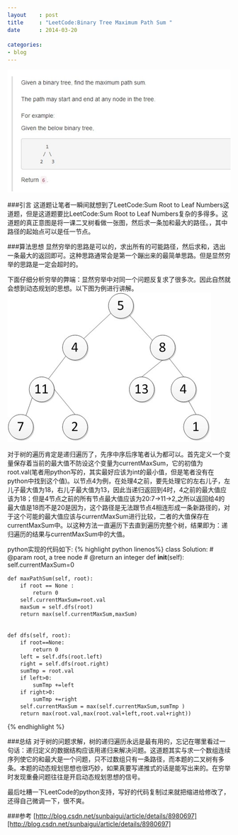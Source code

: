 ```yaml
---
layout    : post
title     : "LeetCode:Binary Tree Maximum Path Sum "
date      : 2014-03-20

categories:
- blog
---
```

![题目描述](/images/blog7/1.jpg "题目描述")

###引言
这道题让笔者一瞬间就想到了LeetCode:Sum Root to Leaf Numbers这道题，但是这道题要比LeetCode:Sum Root to Leaf Numbers复杂的多得多。这道题的真正意图是将一课二叉树看做一张图，然后求一条加和最大的路径。，其中路径的起始点可以是任一节点。

###算法思想
显然穷举的思路是可以的，求出所有的可能路径，然后求和，选出一条最大的返回即可。这种思路通常会是第一个蹦出来的最简单思路。但是显然穷举的思路是一定会超时的。

下面仔细分析穷举的弊端：显然穷举中对同一个问题反复求了很多次。因此自然就会想到动态规划的思想。以下图为例进行讲解。
![题目描述](/images/blog7/2.jpg "题目描述")

对于树的遍历肯定是递归遍历了，先序中序后序笔者认为都可以。首先定义一个变量保存着当前的最大值不防设这个变量为currentMaxSum，它的初值为root.val(笔者用python写的，其实最好应该为int的最小值，但是笔者没有在python中找到这个值)。以节点4为例，在处理4之前，要先处理它的左右儿子，左儿子最大值为18，右儿子最大值为13，因此当递归返回到4时，4之前的最大值应该为18；但是4节点之前的所有节点最大值应该为20:7->11->2,之所以返回给4的最大值是18而不是20是因为，这个路径是无法跟节点4相连形成一条新路径的，对于这个可能的最大值应该与currentMaxSum进行比较，二者的大值保存在currentMaxSum中。以这种方法一直遍历下去直到遍历完整个树，结果即为：递归遍历的结果与currentMaxSum中的大值。


python实现的代码如下:
{% highlight python linenos%}
class Solution:
    # @param root, a tree node
    # @return an integer
    def __init__(self):
        self.currentMaxSum=0
 
    def maxPathSum(self, root):
        if root == None :
            return 0
        self.currentMaxSum=root.val
        maxSum = self.dfs(root)
        return max(self.currentMaxSum,maxSum)

        
    def dfs(self, root):  
        if root==None:
            return 0
        left = self.dfs(root.left)
        right = self.dfs(root.right)
        sumTmp = root.val
        if left>0:
            sumTmp +=left
        if right>0:
            sumTmp +=right
        self.currentMaxSum = max(self.currentMaxSum,sumTmp )
        return max(root.val,max(root.val+left,root.val+right))
{% endhighlight %}

###总结
对于树的问题求解，树的递归遍历永远是最有用的，忘记在哪里看过一句话：递归定义的数据结构应该用递归来解决问题。这道题其实与求一个数组连续序列使它的和最大是一个问题，只不过数组只有一条路径，而本题的二叉树有多条。本题的动态规划思想也很巧妙，如果真要写递推式的话是能写出来的。在穷举时发现重叠问题往往是开启动态规划思想的信号。

最后吐糟一下LeetCode的python支持，写好的代码复制过来就把缩进给修改了，还得自己微调一下，很不爽。


###参考
[http://blog.csdn.net/sunbaigui/article/details/8980697][http://blog.csdn.net/sunbaigui/article/details/8980697]

[http://blog.csdn.net/sunbaigui/article/details/8980697]:http://blog.csdn.net/sunbaigui/article/details/8980697
